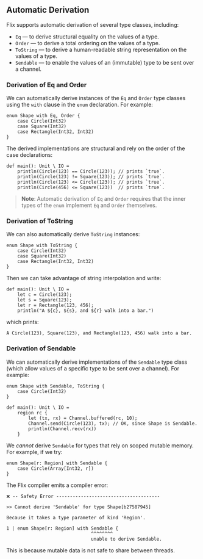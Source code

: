 ## Automatic Derivation

Flix supports automatic derivation of several type classes, including:

- `Eq` — to derive structural equality on the values of a type.
- `Order` — to derive a total ordering on the values of a type.
- `ToString` — to derive a human-readable string representation on the values of a type.
- `Sendable` — to enable the values of an (immutable) type to be sent over a channel.

### Derivation of Eq and Order

We can automatically derive instances of the `Eq` and `Order` type classes using
the `with` clause in the `enum` declaration. For example: 

```flix
enum Shape with Eq, Order {
    case Circle(Int32)
    case Square(Int32)
    case Rectangle(Int32, Int32)
}
```

The derived implementations are structural and rely on the order of the case
declarations:

```flix
def main(): Unit \ IO = 
    println(Circle(123) == Circle(123)); // prints `true`.
    println(Circle(123) != Square(123)); // prints `true`.
    println(Circle(123) <= Circle(123)); // prints `true`.
    println(Circle(456) <= Square(123))  // prints `true`.
```

> **Note**: Automatic derivation of `Eq` and `Order` requires that the inner
> types of the `enum` implement `Eq` and `Order` themselves.

### Derivation of ToString

We can also automatically derive `ToString` instances:

```flix
enum Shape with ToString {
    case Circle(Int32)
    case Square(Int32)
    case Rectangle(Int32, Int32)
}
```

Then we can take advantage of string interpolation and write:

```flix
def main(): Unit \ IO = 
    let c = Circle(123);
    let s = Square(123);
    let r = Rectangle(123, 456);
    println("A ${c}, ${s}, and ${r} walk into a bar.")
```

which prints:

```
A Circle(123), Square(123), and Rectangle(123, 456) walk into a bar.
```

### Derivation of Sendable

We can automatically derive implementations of the `Sendable` type class (which
allow values of a specific type to be sent over a channel). For example:

```flix
enum Shape with Sendable, ToString {
    case Circle(Int32)
}

def main(): Unit \ IO = 
    region rc {
        let (tx, rx) = Channel.buffered(rc, 10);
        Channel.send(Circle(123), tx); // OK, since Shape is Sendable.
        println(Channel.recv(rx))
    }
```

We _cannot_ derive `Sendable` for types that rely on scoped mutable memory. For
example, if we try:

```flix
enum Shape[r: Region] with Sendable {
    case Circle(Array[Int32, r])
}
```

The Flix compiler emits a compiler error:

```
❌ -- Safety Error --------------------------------------

>> Cannot derive 'Sendable' for type Shape[b27587945]

Because it takes a type parameter of kind 'Region'.

1 | enum Shape[r: Region] with Sendable {
                               ^^^^^^^^
                               unable to derive Sendable.
```

This is because mutable data is not safe to share between threads.

